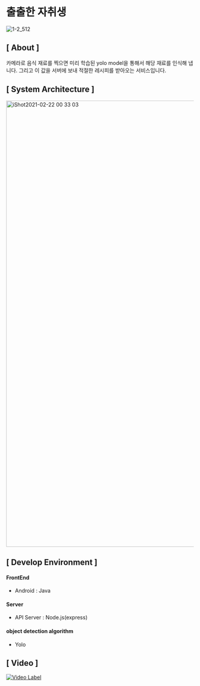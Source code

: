# 출출한 자취생

![1-2_512](https://user-images.githubusercontent.com/48714900/159917157-362a33cd-dbe1-433c-9c23-d46e8863c763.png)

## [ About ]
카메라로 음식 재료를 찍으면 미리 학습된 yolo model을 통해서 해당 재료를 인식해 냅니다. 그리고 이 값을 서버에 보내 적절한 레시피를 받아오는 서비스입니다.

## [ System Architecture ]
<img width="1200" alt="iShot2021-02-22 00 33 03" src="https://user-images.githubusercontent.com/48714900/159917577-8d6cd7cb-121e-48f0-aba7-fea14debf49b.png">

## [ Develop Environment ]
#### FrontEnd
- Android : Java

#### Server
- API Server : Node.js(express)

#### object detection algorithm
- Yolo

## [ Video ]
[![Video Label](http://img.youtube.com/vi/5malUbsQmZI/0.jpg)](https://youtu.be/5malUbsQmZI)
